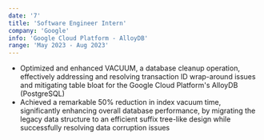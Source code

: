 ```yaml
---
date: '7'
title: 'Software Engineer Intern'
company: 'Google'
info: 'Google Cloud Platform - AlloyDB'
range: 'May 2023 - Aug 2023'
---
```


- Optimized and enhanced VACUUM, a database cleanup operation, effectively addressing and resolving transaction ID wrap-around issues and mitigating table bloat for the Google Cloud Platform's AlloyDB (PostgreSQL)
- Achieved a remarkable 50% reduction in index vacuum time, significantly enhancing overall database performance, by migrating the legacy data structure to an efficient suffix tree-like design while successfully resolving data corruption issues
